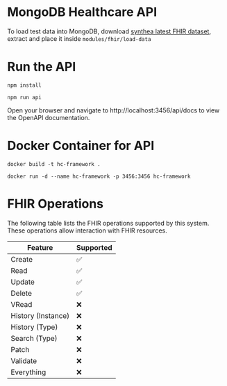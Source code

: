 # MongoDB Healthcare API

To load test data into MongoDB, download [synthea latest FHIR dataset](https://synthetichealth.github.io/synthea-sample-data/downloads/latest/synthea_sample_data_fhir_latest.zip), extract and place it inside `modules/fhir/load-data`

# Run the API

```
npm install
````

```
npm run api
```

Open your browser and navigate to http://localhost:3456/api/docs to view the OpenAPI documentation.


# Docker Container for API
```
docker build -t hc-framework .
```

```
docker run -d --name hc-framework -p 3456:3456 hc-framework
```

# FHIR Operations

The following table lists the FHIR operations supported by this system. These operations allow interaction with FHIR resources.

| Feature             | Supported |
| ------------------- | --------- |
| Create             | ✅      |
| Read               | ✅      |
| Update             | ✅      |
| Delete             | ✅      |
| VRead              | ❌       |
| History (Instance) | ❌       |
| History (Type)     | ❌       |
| Search (Type)      | ❌       |
| Patch              | ❌       |
| Validate           | ❌       |
| Everything         | ❌       |